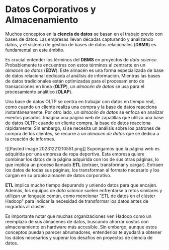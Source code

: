 # Datos Corporativos y Almacenamiento

Muchos conceptos en la **ciencia de datos** se basan en el trabajo previo con bases de datos. Las empresas llevan décadas capturando y analizando datos, y el sistema de gestión de bases de datos relacionales (**DBMS**) es fundamental en este ámbito.

Es crucial entender los términos del **DBMS** en proyectos de *data science*. Probablemente te encuentres con estos términos al centrarte en un *almacén de datos* (**EDW**). Este almacén es una forma especializada de base de datos relacional dedicada al análisis de información. Mientras las bases de datos tradicionales están optimizadas para el procesamiento de transacciones en línea (**OLTP**), un *almacén de datos* se usa para el procesamiento analítico (**OLAP**).

Una base de datos OLTP se centra en trabajar con datos en tiempo real, como cuando un cliente realiza una compra y la base de datos reacciona instantáneamente. Por otro lado, un *almacén de datos* se enfoca en analizar eventos pasados. Imagina una página web de zapatillas que utiliza una base de datos OLTP: cuando un cliente compra, la base de datos reacciona rápidamente. Sin embargo, si se necesita un análisis sobre los patrones de compra de los clientes, se recurre a un *almacén de datos* que se dedica a la creación de informes.

![[Pasted image 20231221210551.png]]
Supongamos que la página web es adquirida por una empresa de ropa deportiva. Esta empresa quiere combinar los datos de la página adquirida con los de sus otras páginas, lo que implica un proceso llamado **ETL** (extraer, transformar y cargar). Extraen los datos de todas sus páginas, los transforman al formato necesario y los cargan en su propio almacén de datos corporativo.

**ETL** implica mucho tiempo depurando y uniendo datos para que encajen. Además, los equipos de *data science* suelen enfrentarse a retos similares y utilizan un lenguaje común, como mencionar "ETL de datos en el clúster Hadoop" para indicar la necesidad de transformar los datos antes de migrarlos al clúster.

Es importante notar que muchas organizaciones ven Hadoop como un reemplazo de sus almacenes de datos, buscando ahorrar costos con almacenamiento en hardware más accesible. Sin embargo, aunque estos conceptos puedan parecer abrumadores, entenderlos te ayudará a obtener los datos necesarios y superar los desafíos en proyectos de ciencia de datos.
